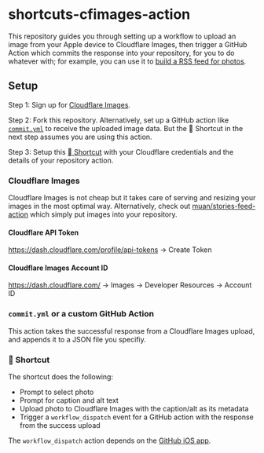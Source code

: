 # shortcuts-cfimages-action

This repository guides you through setting up a workflow to upload an image from your Apple device to Cloudflare Images, then trigger a GitHub Action which commits the response into your repository, for you to do whatever with; for example, you can use it to [build a RSS feed for photos](https://muan.co/photos.xml). 

## Setup

Step 1: Sign up for [Cloudflare Images](https://www.cloudflare.com/products/cloudflare-images/).

Step 2: Fork this repository. Alternatively, set up a GitHub action like [`commit.yml`](.github/workflows/commit.yml) to receive the uploaded image data. But the  Shortcut in the next step assumes you are using this action.

Step 3: Setup this [ Shortcut](https://www.icloud.com/shortcuts/accdd822b5c0461eaaf24c6219ed9699) with your Cloudflare credentials and the details of your repository action.

### Cloudflare Images

Cloudflare Images is not cheap but it takes care of serving and resizing your images in the most optimal way. Alternatively, check out [muan/stories-feed-action](https://github.com/muan/stories-feed-action) which simply put images into your repository.

#### **Cloudflare API Token**

https://dash.cloudflare.com/profile/api-tokens → Create Token

#### **Cloudflare Images Account ID**

https://dash.cloudflare.com/ → Images → Developer Resources → Account ID

### `commit.yml` or a custom GitHub Action

This action takes the successful response from a Cloudflare Images upload, and appends it to a JSON file you specifiy.

###  Shortcut

The shortcut does the following:

- Prompt to select photo
- Prompt for caption and alt text
- Upload photo to Cloudflare Images with the caption/alt as its metadata
- Trigger a `workflow_dispatch` event for a GitHub action with the response from the success upload

The `workflow_dispatch` action depends on the [GitHub iOS app](https://apps.apple.com/app/github/id1477376905).
